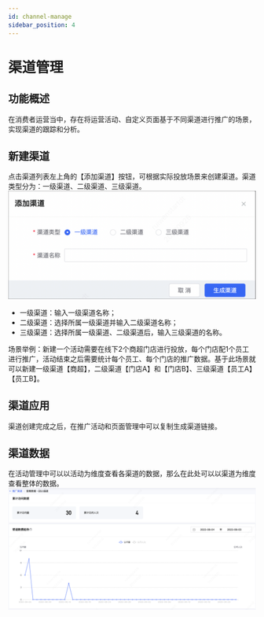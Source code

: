 ```yaml
---
id: channel-manage
sidebar_position: 4
---
```


# 渠道管理

## 功能概述
在消费者运营当中，存在将运营活动、自定义页面基于不同渠道进行推广的场景，实现渠道的跟踪和分析。

## 新建渠道
点击渠道列表左上角的【添加渠道】按钮，可根据实际投放场景来创建渠道。渠道类型分为：一级渠道、二级渠道、三级渠道。
![图 48](/img/3683c74512320aa84242112e4be23ea9ff4a9abeb726cfe58913409d7b1f7b2c.png)  
- 一级渠道：输入一级渠道名称；
- 二级渠道：选择所属一级渠道并输入二级渠道名称；
- 三级渠道：选择所属一级渠道、二级渠道后，输入三级渠道的名称。

场景举例：新建一个活动需要在线下2个商超门店进行投放，每个门店配1个员工进行推广，活动结束之后需要统计每个员工、每个门店的推广数据。基于此场景就可以新建一级渠道【商超】，二级渠道【门店A】和【门店B】、三级渠道【员工A】【员工B】。

## 渠道应用
渠道创建完成之后，在推广活动和页面管理中可以复制生成渠道链接。

## 渠道数据
在活动管理中可以以活动为维度查看各渠道的数据，那么在此处可以以渠道为维度查看整体的数据。
![图 49](/img/50495297cd1b6c1b1e3b871faf46dcfbc8cab2f700dc96c2b4b3c81ff7f5d158.png)  
